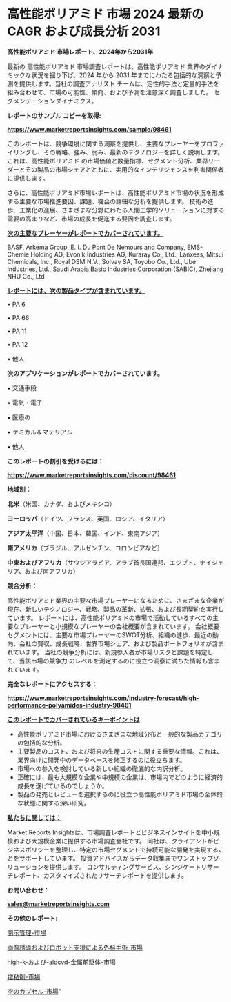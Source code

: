 # 高性能ポリアミド 市場 2024 最新の CAGR および成長分析 2031

<strong>高性能ポリアミド 市場レポート、2024年から2031年</strong>

最新の 高性能ポリアミド 市場調査レポートは、高性能ポリアミド 業界のダイナミックな状況を掘り下げ、2024 年から 2031 年までにわたる包括的な洞察と予測を提供します。当社の調査アナリスト チームは、定性的手法と定量的手法を組み合わせて、市場の可能性、傾向、および予測を注意深く調査しました。 セグメンテーションダイナミクス。



<strong>レポートのサンプル コピーを取得:</strong> <a href=https://www.marketreportsinsights.com/sample/98461>

<strong><u>https://www.marketreportsinsights.com/sample/98461</u></strong></a>

このレポートは、競争環境に関する洞察を提供し、主要なプレーヤーをプロファイリングし、その戦略、強み、弱み、最新のテクノロジーを詳しく説明します。 これは、高性能ポリアミド の市場価値と数量指標、セグメント分析、業界リーダーとその製品の市場シェアとともに、実用的なインテリジェンスを利害関係者に提供します。

さらに、高性能ポリアミド市場レポートは、高性能ポリアミド市場の状況を形成する主要な市場推進要因、課題、機会の詳細な分析を提供します。 技術の進歩、工業化の進展、さまざまな分野にわたる人間工学的ソリューションに対する需要の高まりなど、市場の成長を促進する要因を調査します。



<strong><u>次の主要なプレーヤーがレポートでカバーされています。</u></strong>

BASF, Arkema Group, E. I. Du Pont De Nemours and Company, EMS-Chemie Holding AG, Evonik Industries AG, Kuraray Co., Ltd., Lanxess, Mitsui Chemicals, Inc., Royal DSM N.V., Solvay SA, Toyobo Co., Ltd., Ube Industries, Ltd., Saudi Arabia Basic Industries Corporation (SABIC), Zhejiang NHU Co., Ltd



<strong><u><b>レポートには、次の製品タイプが含まれています。</b></u></strong>

• PA 6

• PA 66

• PA 11

• PA 12

• 他人



<strong><b>次のアプリケーションがレポートでカバーされています。</b></strong>

• 交通手段

• 電気・電子

• 医療の

• ケミカル＆マテリアル

• 他人



<strong><b>このレポートの割引を受けるには：</b></strong><a href=https://www.marketreportsinsights.com/discount/98461>

<strong><u>https://www.marketreportsinsights.com/discount/98461</u></strong></a>



<strong>地域別：</strong>



<strong>北米</strong>（米国、カナダ、およびメキシコ）



<strong>ヨーロッパ</strong>（ドイツ、フランス、英国、ロシア、イタリア）



<strong>アジア太平洋</strong>（中国、日本、韓国、インド、東南アジア）



<strong>南アメリカ</strong>（ブラジル、アルゼンチン、コロンビアなど）



<strong>中東およびアフリカ</strong>（サウジアラビア、アラブ首長国連邦、エジプト、ナイジェリア、および南アフリカ）



<strong>競合分析：</strong>

高性能ポリアミド業界の主要な市場プレーヤーになるために、さまざまな企業が現在、新しいテクノロジー、戦略、製品の革新、拡張、および長期契約を実行しています。 レポートには、高性能ポリアミドの市場で活動しているすべての主要なプレーヤーと小規模なプレーヤーの会社概要が含まれています。 会社概要セグメントには、主要な市場プレーヤーのSWOT分析、組織の進歩、最近の動向、会社の買収、成長戦略、世界市場シェア、および製品ポートフォリオが含まれています。 当社の競争分析には、新規参入者が市場リスクと課題を特定して、当該市場の競争力 のレベルを測定するのに役立つ洞察に満ちた情報も含まれています。



<strong>完全なレポートにアクセスする</strong>：

<a href=https://www.marketreportsinsights.com/industry-forecast/high-performance-polyamides-industry-98461>

<strong><u>https://www.marketreportsinsights.com/industry-forecast/high-performance-polyamides-industry-98461</u></strong></a>



<strong><u><b>このレポートでカバーされているキーポイントは</b></u></strong>
<ul>
  <li>高性能ポリアミド市場におけるさまざまな地域分布と一般的な製品カテゴリの包括的な分析。</li>
  <li>主要製品のコスト、および将来の生産コストに関する重要な情報。これは、業界向けに開発中のデータベースを修正するのに役立ちます。</li>
  <li>市場への参入を検討している新しい組織の徹底的な内訳分析。</li>
  <li>正確には、最も大規模な企業や中規模の企業は、市場内でどのように経済的成長を遂げているのでしょうか。</li>
  <li>製品の発売とレビューを選択するのに役立つ高性能ポリアミド市場の全体的な状態に関する深い研究。</li>
</ul>


<strong><u><b>私たちに関しては：</b></u></strong>

Market Reports Insightsは、市場調査レポートとビジネスインサイトを中小規模および大規模企業に提供する市場調査会社です。 同社は、クライアントがビジネスポリシーを整理し、特定の市場セグメントで持続可能な開発を実現することをサポートしています。 投資アドバイスからデータ収集までワンストップソリューションを提供します。 コンサルティングサービス、シンジケートリサーチレポート、カスタマイズされたリサーチレポートを提供します。



<strong><b>お問い合わせ</b></strong>：

<a href=mailto:sales@marketreportsinsights.com>

<strong><u>sales@marketreportsinsights.com</u></strong></a>



<strong>その他のレポート:</strong>

<a href=https://www.linkedin.com/pulse/開示管理-市場-2030-年までの需要に焦点を当てた-2023-年調査レポート-fv0of/>開示管理-市場</a>

<a href=https://www.linkedin.com/pulse/画像誘導およびロボット支援による外科手術-市場-2023-総合分析と事業成長戦略-2030-pr-news-hub-kle3f/>画像誘導およびロボット支援による外科手術-市場</a>

<a href=https://www.linkedin.com/pulse/high-k-および-aldcvd-金属前駆体-市場-2030-年までの需要に焦点を当てた-2023-年調査レポート-jdutf/>high-k-および-aldcvd-金属前駆体-市場</a>

<a href=https://www.linkedin.com/pulse/増粘剤-市場-2023-競争分析と事業成長-2030-consumer-connection-collective-360-dxlgc/>増粘剤-市場</a>

<a href=https://www.linkedin.com/pulse/空のカプセル-市場-2023-総利益と主要ベンダー-2030-pr-news-hub-n7gnf/>空のカプセル-市場</a>"
